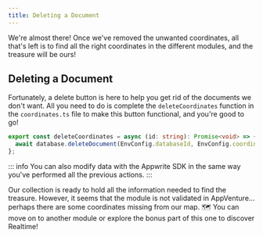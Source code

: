 ```yaml
---
title: Deleting a Document
---
```


<Hero
    title="Let's Remove the Unwanted Documents"
    image="/assets/workshop/database/forest.jpg"
    description="Finally, we can see what our collection contains, and now there are likely some data that we're not interested in, which would mislead us in our quest for our goal, the treasure."
/>

We're almost there! Once we've removed the unwanted coordinates, all that's left is to find all the right coordinates in the different modules, and the treasure will be ours!

## Deleting a Document

Fortunately, a delete button is here to help you get rid of the documents we don't want. All you need to do is complete the `deleteCoordinates` function in the `coordinates.ts` file to make this button functional, and you're good to go!

<Solution>

```ts
export const deleteCoordinates = async (id: string): Promise<void> => {
  await database.deleteDocument(EnvConfig.databaseId, EnvConfig.coordinatesCollectionId, id); // [!code ++]
};
```

</Solution>

::: info
You can also modify data with the Appwrite SDK in the same way you've performed all the previous actions.
:::

Our collection is ready to hold all the information needed to find the treasure. However, it seems that the module is not validated in AppVenture... perhaps there are some coordinates missing from our map. 🗺️
You can move on to another module or explore the bonus part of this one to discover Realtime!
